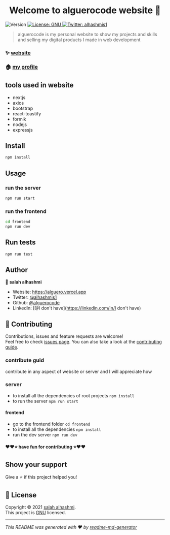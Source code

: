<h1 align="center">Welcome to alguerocode website 👋</h1>
<p>
  <img alt="Version" src="https://img.shields.io/badge/version-1.0.0-blue.svg?cacheSeconds=2592000" />
  <a href="https://github.com/alguerocode/alguero.tk/blob/main/LICENSE" target="_blank">
    <img alt="License: GNU" src="https://img.shields.io/badge/License-GNU-yellow.svg" />
  </a>
  <a href="https://twitter.com/alhashmis1" target="_blank">
    <img alt="Twitter: alhashmis1" src="https://img.shields.io/twitter/follow/alhashmis1.svg?style=social" />
  </a>
</p>

> alguerocode is my personal website to show my projects and skills and selling my digital products I made in web development

### ✨ [website](https://alguero.vercel.app)
### 🏠 [my profile](https://github.com/alguerocode)


## tools used in website
- nextjs
- axios
- bootstrap
- react-toastify
- formik
- nodejs
- expressjs

## Install

```sh
npm install
```

## Usage

### run the server
```sh
npm run start
```
### run the frontend
```sh
cd frontend
npm run dev
```
## Run tests

```sh
npm run test
```

## Author

👤 **salah alhashmi**

* Website: https://alguero.vercel.app
* Twitter: [@alhashmis1](https://twitter.com/alhashmis1)
* Github: [@alguerocode](https://github.com/alguerocode)
* LinkedIn: [@I don't have](https://linkedin.com/in/I don't have)

## 🤝 Contributing

Contributions, issues and feature requests are welcome!<br />Feel free to check [issues page](https://github.com/alguerocode/alguero.tk/issues). You can also take a look at the [contributing guide](ssh://git@github.com/alhashmicode/website/blob/master/CONTRIBUTING.md).

### contribute guid
contribute in any aspect of website or server and I will appreciate
how

### server
- to install all the dependencies of root projects `npm install`
- to run the server `npm run start`
#### frontend
- go to the frontend folder `cd frontend`
- to install all the dependencies `npm install`
- run the dev server `npm run dev`
#### ❤️❤️⭐️ have fun for contributing ⭐️❤️❤️
## Show your support

Give a ⭐️ if this project helped you!

## 📝 License

Copyright © 2021 [salah alhashmi](https://github.com/alguerocode).<br />
This project is [GNU](https://github.com/alguerocode/alguero.tk/blob/main/LICENSE) licensed.

***
_This README was generated with ❤️ by [readme-md-generator](https://github.com/kefranabg/readme-md-generator)_
